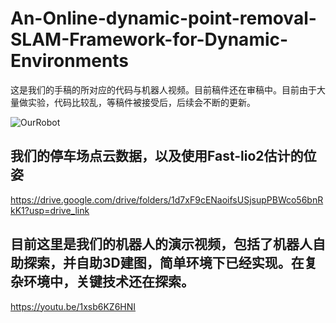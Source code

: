 # An-Online-dynamic-point-removal-SLAM-Framework-for-Dynamic-Environments
这是我们的手稿的所对应的代码与机器人视频。目前稿件还在审稿中。目前由于大量做实验，代码比较乱，等稿件被接受后，后续会不断的更新。

![OurRobot](https://github.com/zhuhongwei123/An-Online-dynamic-point-removal-SLAM-Framework-for-Dynamic-Environments/blob/main/Robot_hardware.png)

## 我们的停车场点云数据，以及使用Fast-lio2估计的位姿
https://drive.google.com/drive/folders/1d7xF9cENaoifsUSjsupPBWco56bnRkK1?usp=drive_link 

## 目前这里是我们的机器人的演示视频，包括了机器人自助探索，并自助3D建图，简单环境下已经实现。在复杂环境中，关键技术还在探索。
https://youtu.be/1xsb6KZ6HNI
